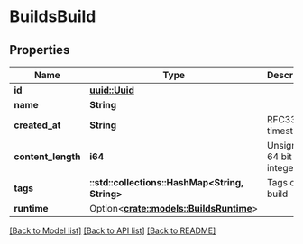 # BuildsBuild

## Properties

Name | Type | Description | Notes
------------ | ------------- | ------------- | -------------
**id** | [**uuid::Uuid**](uuid::Uuid.md) |  | 
**name** | **String** |  | 
**created_at** | **String** | RFC3339 timestamp | 
**content_length** | **i64** | Unsigned 64 bit integer. | 
**tags** | **::std::collections::HashMap<String, String>** | Tags of this build | 
**runtime** | Option<[**crate::models::BuildsRuntime**](BuildsRuntime.md)> |  | [optional]

[[Back to Model list]](../README.md#documentation-for-models) [[Back to API list]](../README.md#documentation-for-api-endpoints) [[Back to README]](../README.md)



